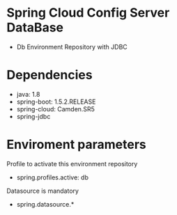 # Spring Cloud Config Server DataBase

- Db Environment Repository with JDBC

# Dependencies

- java: 1.8
- spring-boot: 1.5.2.RELEASE
- spring-cloud: Camden.SR5
- spring-jdbc

# Enviroment parameters

Profile to activate this environment repository
- spring.profiles.active: db

Datasource is mandatory
- spring.datasource.*